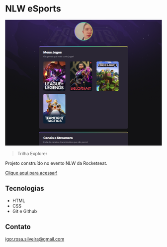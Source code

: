 # NLW eSports 

![preview](./.github/preview.png)

> Trilha Explorer 

Projeto construído no evento NLW da Rocketseat.

[Clique aqui para acessar!](https://guinhosilveira.github.io/nlw-esports-explorer/)

## Tecnologias

- HTML 
- CSS
- Git e Github

## Contato

igor.rosa.silveira@gmail.com